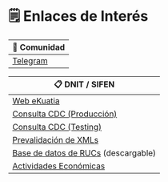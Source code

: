 # 🗒 Enlaces de Interés

| 👥 Comunidad                            |
| --------------------------------------- |
| [Telegram](https://t.me/ekuatia\_sifen) |

| 📋 DNIT / SIFEN                                                                                                             |
| --------------------------------------------------------------------------------------------------------------------------- |
| [Web eKuatia](https://www.set.gov.py/web/e-kuatia)                                                                          |
| [Consulta CDC (Producción)](https://ekuatia.set.gov.py/consultas/)                                                          |
| [Consulta CDC (Testing)](https://ekuatia.set.gov.py/consultas-test/)                                                        |
| [Prevalidación de XMLs](https://ekuatia.set.gov.py/prevalidador/validacion)                                                 |
| [Base de datos de RUCs](https://www.set.gov.py/web/portal-institucional/listado-de-ruc-con-sus-equivalencias) (descargable) |
| [Actividades Económicas](https://servicios.set.gov.py/eset-publico/consultarActividadEconomicaIService.do)                  |
